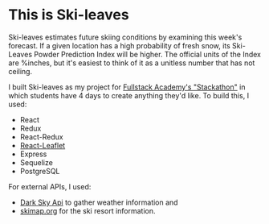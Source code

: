 # This is Ski-leaves

Ski-leaves estimates future skiing conditions by examining this week's forecast. If a given location has a high probability of fresh snow, its Ski-Leaves Powder Prediction Index will be higher. The official units of the Index are %inches, but it's easiest to think of it as a unitless number that has not ceiling.

I built Ski-leaves as my project for [Fullstack Academy's "Stackathon"](https://www.fullstackacademy.com/hackathon-presentations) in which students have 4 days to create anything they'd like. To build this, I used:
* React
* Redux
* React-Redux
* [React-Leaflet](https://github.com/PaulLeCam/react-leaflet)
* Express
* Sequelize
* PostgreSQL

For external APIs, I used:
* [Dark Sky Api](https://darksky.net/dev/) to gather weather information and
* [skimap.org](https://skimap.org/pages/Developers) for the ski resort information.


